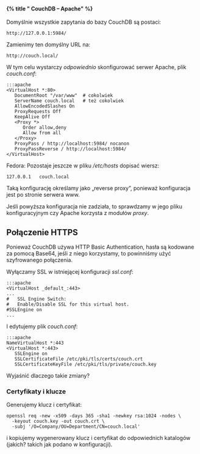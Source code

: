 #### {% title " CouchDB – Apache" %}

Domyślnie wszystkie zapytania do bazy CouchDB są postaci:

    http://127.0.0.1:5984/

Zamienimy ten domyślny URL na:

    http://couch.local/

W tym celu wystarczy <em>odpowiednio</em> skonfigurować serwer
Apache, plik *couch.conf*:

    :::apache
    <VirtualHost *:80>
       DocumentRoot "/var/www"  # cokolwiek
       ServerName couch.local   # też cokolwiek
       AllowEncodedSlashes On
       ProxyRequests Off
       KeepAlive Off
       <Proxy *>
          Order allow,deny
          Allow from all
       </Proxy>
       ProxyPass / http://localhost:5984/ nocanon
       ProxyPassReverse / http://localhost:5984/
    </VirtualHost>

Fedora: Pozostaje jeszcze w pliku */etc/hosts* dopisać wiersz:

    127.0.0.1   couch.local

Taką konfigurację określamy jako „reverse proxy”, ponieważ
konfiguracja jest po stronie serwera www.

Jeśli powyższa konfiguracja nie zadziała, to sprawdzamy w jego pliku
konfiguracyjnym czy Apache korzysta z modułów *proxy*.


## Połączenie HTTPS

Ponieważ CouchDB używa HTTP Basic Authentication, hasła są
kodowane za pomocą Base64, jeśli z niego korzystamy,
to powinniśmy użyć szyfrowanego połączenia.

Wyłączamy SSL w istniejącej konfiguracji *ssl.conf*:

    :::apache
    <VirtualHost _default_:443>
    ...
    #   SSL Engine Switch:
    #   Enable/Disable SSL for this virtual host.
    #SSLEngine on
    ...

I edytujemy plik *couch.conf*:

    :::apache
    NameVirtualHost *:443
    <VirtualHost *:443>
       SSLEngine on
       SSLCertificateFile /etc/pki/tls/certs/couch.crt
       SSLCertificateKeyFile /etc/pki/tls/private/couch.key

Wyjaśnić dlaczego takie zmiany?

### Certyfikaty i klucze

Generujemy klucz i certyfikat:

    openssl req -new -x509 -days 365 -sha1 -newkey rsa:1024 -nodes \
      -keyout couch.key -out couch.crt \
      -subj '/O=Company/OU=Department/CN=couch.local'

i kopiujemy wygenerowany klucz i certyfikat do odpowiednich katalogów
(jakich? takich jak podano w konfiguracji).
